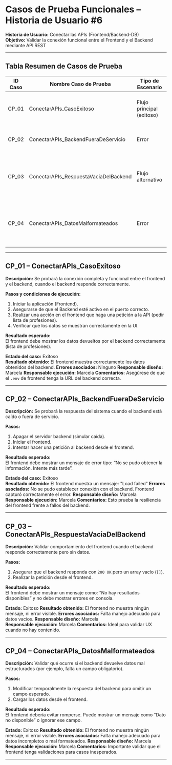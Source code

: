 # Casos de Prueba Funcionales – Historia de Usuario #6
**Historia de Usuario:** Conectar las APIs (Frontend/Backend-DB)  
**Objetivo:** Validar la conexión funcional entre el Frontend y el Backend mediante API REST

---

## Tabla Resumen de Casos de Prueba

| ID Caso | Nombre Caso de Prueba                  | Tipo de Escenario       | Resultado Esperado                           | Estado  |
|---------|-----------------------------------------|--------------------------|-----------------------------------------------|---------|
| CP_01   | ConectarAPIs_CasoExitoso                  | Flujo principal (exitoso)  | Frontend consume y muestra datos del backend  | Exitoso |
| CP_02   | ConectarAPIs_BackendFueraDeServicio     | Error                    | Mensaje de error al no recibir respuesta      | Exitoso |
| CP_03   | ConectarAPIs_RespuestaVaciaDelBackend   | Flujo alternativo        | Frontend maneja sin romperse la respuesta vacía | Exitoso |
| CP_04   | ConectarAPIs_DatosMalformateados        | Error                    | Frontend muestra mensaje de error o ignora campo inválido | Exitoso |

---

## CP_01 – ConectarAPIs_CasoExitoso

**Descripción:** Se probará la conexión completa y funcional entre el frontend y el backend, cuando el backend responde correctamente.

**Pasos y condiciones de ejecución:**
1. Iniciar la aplicación (Frontend).
2. Asegurarse de que el Backend esté activo en el puerto correcto.
3. Realizar una acción en el frontend que haga una petición a la API (pedir lista de profesiones).
4. Verificar que los datos se muestran correctamente en la UI.

**Resultado esperado:**  
El frontend debe mostrar los datos devueltos por el backend correctamente (lista de profesiones).

**Estado del caso:** Exitoso   
**Resultado obtenido:** El frontend muestra correctamente los datos obtenidos del backend. 
**Errores asociados:** Ninguno 
**Responsable diseño:** Marcela 
**Responsable ejecución:** Marcela 
**Comentarios:** Asegúrese de que el `.env` de frontend tenga la URL del backend correcta.

---

## CP_02 – ConectarAPIs_BackendFueraDeServicio

**Descripción:** Se probará la respuesta del sistema cuando el backend está caído o fuera de servicio.

**Pasos:**
1. Apagar el servidor backend (simular caída).
2. Iniciar el frontend.
3. Intentar hacer una petición al backend desde el frontend.

**Resultado esperado:**  
El frontend debe mostrar un mensaje de error tipo: “No se pudo obtener la información. Intente más tarde”.

**Estado del caso:** Exitoso  
**Resultado obtenido:** El frontend muestra un mensaje: "Load failed" 
**Errores asociados:** No se pudo establecer conexión con el backend. Frontend capturó correctamente el error. 
**Responsable diseño:** Marcela  
**Responsable ejecución:** Marcela
**Comentarios:** Esto prueba la resiliencia del frontend frente a fallos del backend.

---

## CP_03 – ConectarAPIs_RespuestaVaciaDelBackend

**Descripción:** Validar comportamiento del frontend cuando el backend responde correctamente pero sin datos.

**Pasos:**
1. Asegurar que el backend responda con `200 OK` pero un array vacío (`[]`).
2. Realizar la petición desde el frontend.

**Resultado esperado:**  
El frontend debe mostrar un mensaje como: “No hay resultados disponibles” y no debe mostrar errores en consola.

**Estado:** Exitoso 
**Resultado obtenido:** El frontend no muestra ningún mensaje, ni error visible.
**Errores asociados:** Falta manejo adecuado para datos vacíos. 
**Responsable diseño:** Marcela  
**Responsable ejecución:** Marcela
**Comentarios:** Ideal para validar UX cuando no hay contenido.

---

## CP_04 – ConectarAPIs_DatosMalformateados

**Descripción:** Validar qué ocurre si el backend devuelve datos mal estructurados (por ejemplo, falta un campo obligatorio).

**Pasos:**
1. Modificar temporalmente la respuesta del backend para omitir un campo esperado.
2. Cargar los datos desde el frontend.

**Resultado esperado:**  
El frontend debería evitar romperse. Puede mostrar un mensaje como “Dato no disponible” o ignorar ese campo.

**Estado:** Exitoso 
**Resultado obtenido:** El frontend no muestra ningún mensaje, ni error visible.
**Errores asociados:** Falta manejo adecuado para datos incompletos o mal formateados.
**Responsable diseño:** Marcela  
**Responsable ejecución:** Marcela
**Comentarios:** Importante validar que el frontend tenga validaciones para casos inesperados.

---